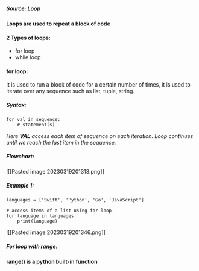 ##### Source: [Loop](https://www.programiz.com/python-programming/for-loop)

**Loops are used to repeat a block of code**

#### 2 Types of loops:

* for loop
* while loop

#### for loop:
 It is used to run a block of code for a certain number of times, it is used to iterate over any sequence such as list, tuple, string.

##### Syntax:

```
for val in sequence:
    # statement(s)
```

*Here **VAL** access each item of sequence on each iteration. Loop continues until we reach the last item in the sequence.*

##### Flowchart:

![[Pasted image 20230319201313.png]]

##### Example 1:

```
languages = ['Swift', 'Python', 'Go', 'JavaScript']

# access items of a list using for loop
for language in languages:
    print(language)
```

![[Pasted image 20230319201346.png]]

##### For loop with range:

**range() is a python built-in function** 